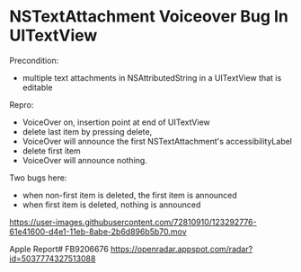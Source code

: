# NSTextAttachment Voiceover Bug In UITextView

Precondition:
- multiple text attachments in NSAttributedString in a UITextView that is editable

Repro:
- VoiceOver on, insertion point at end of UITextView
- delete last item by pressing delete, 
- VoiceOver will announce the first NSTextAttachment's accessibilityLabel
- delete first item
- VoiceOver will announce nothing.

Two bugs here:
- when non-first item is deleted, the first item is announced
- when first item is deleted, nothing is announced

https://user-images.githubusercontent.com/72810910/123292776-61e41600-d4e1-11eb-8abe-2b6d896b5b70.mov

Apple Report# FB9206676
https://openradar.appspot.com/radar?id=5037774327513088


